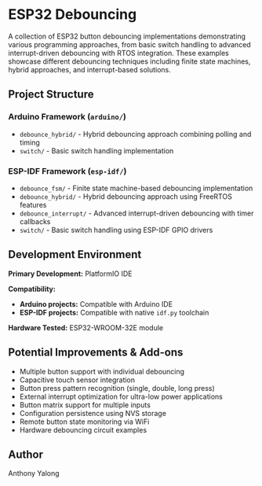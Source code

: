 # ESP32 Debouncing

A collection of ESP32 button debouncing implementations demonstrating various programming approaches, from basic switch handling to advanced interrupt-driven debouncing with RTOS integration. These examples showcase different debouncing techniques including finite state machines, hybrid approaches, and interrupt-based solutions.

## Project Structure

### Arduino Framework (`arduino/`)
* `debounce_hybrid/` - Hybrid debouncing approach combining polling and timing
* `switch/` - Basic switch handling implementation

### ESP-IDF Framework (`esp-idf/`)
* `debounce_fsm/` - Finite state machine-based debouncing implementation
* `debounce_hybrid/` - Hybrid debouncing approach using FreeRTOS features
* `debounce_interrupt/` - Advanced interrupt-driven debouncing with timer callbacks
* `switch/` - Basic switch handling using ESP-IDF GPIO drivers

## Development Environment

**Primary Development:** PlatformIO IDE

**Compatibility:**
* **Arduino projects:** Compatible with Arduino IDE
* **ESP-IDF projects:** Compatible with native `idf.py` toolchain

**Hardware Tested:** ESP32-WROOM-32E module

## Potential Improvements & Add-ons

* Multiple button support with individual debouncing
* Capacitive touch sensor integration
* Button press pattern recognition (single, double, long press)
* External interrupt optimization for ultra-low power applications
* Button matrix support for multiple inputs
* Configuration persistence using NVS storage
* Remote button state monitoring via WiFi
* Hardware debouncing circuit examples

## Author

Anthony Yalong